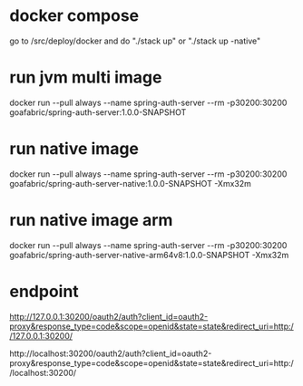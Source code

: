 # docker compose
go to /src/deploy/docker and do "./stack up" or "./stack up -native"

# run jvm multi image
docker run --pull always --name spring-auth-server --rm -p30200:30200 goafabric/spring-auth-server:1.0.0-SNAPSHOT

# run native image
docker run --pull always --name spring-auth-server --rm -p30200:30200 goafabric/spring-auth-server-native:1.0.0-SNAPSHOT -Xmx32m

# run native image arm
docker run --pull always --name spring-auth-server --rm -p30200:30200 goafabric/spring-auth-server-native-arm64v8:1.0.0-SNAPSHOT -Xmx32m

# endpoint
http://127.0.0.1:30200/oauth2/auth?client_id=oauth2-proxy&response_type=code&scope=openid&state=state&redirect_uri=http://127.0.0.1:30200/

http://localhost:30200/oauth2/auth?client_id=oauth2-proxy&response_type=code&scope=openid&state=state&redirect_uri=http://localhost:30200/

